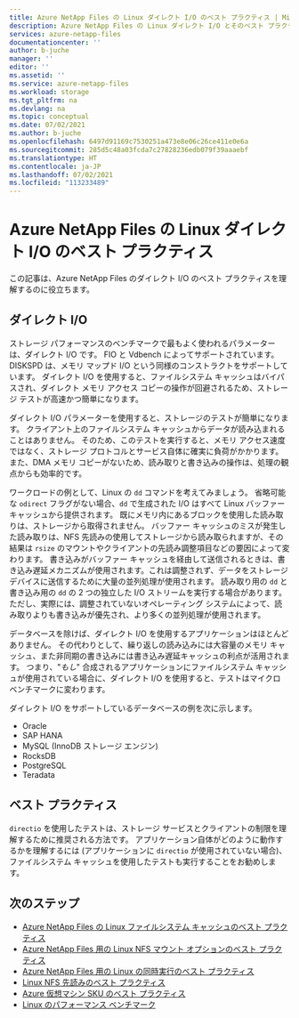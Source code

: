 ```yaml
---
title: Azure NetApp Files の Linux ダイレクト I/O のベスト プラクティス | Microsoft Docs
description: Azure NetApp Files の Linux ダイレクト I/O とそのベスト プラクティスについて説明します。
services: azure-netapp-files
documentationcenter: ''
author: b-juche
manager: ''
editor: ''
ms.assetid: ''
ms.service: azure-netapp-files
ms.workload: storage
ms.tgt_pltfrm: na
ms.devlang: na
ms.topic: conceptual
ms.date: 07/02/2021
ms.author: b-juche
ms.openlocfilehash: 6497d91169c7530251a473e8e06c26ce411e0e6a
ms.sourcegitcommit: 285d5c48a03fcda7c27828236edb079f39aaaebf
ms.translationtype: HT
ms.contentlocale: ja-JP
ms.lasthandoff: 07/02/2021
ms.locfileid: "113233489"
---
```

# <a name="linux-direct-io-best-practices-for-azure-netapp-files"></a>Azure NetApp Files の Linux ダイレクト I/O のベスト プラクティス

この記事は、Azure NetApp Files のダイレクト I/O のベスト プラクティスを理解するのに役立ちます。  

## <a name="direct-io"></a>ダイレクト I/O

 ストレージ パフォーマンスのベンチマークで最もよく使われるパラメーターは、ダイレクト I/O です。 FIO と Vdbench によってサポートされています。 DISKSPD は、メモリ マップド I/O という同様のコンストラクトをサポートしています。 ダイレクト I/O を使用すると、ファイルシステム キャッシュはバイパスされ、ダイレクト メモリ アクセス コピーの操作が回避されるため、ストレージ テストが高速かつ簡単になります。  

ダイレクト I/O パラメーターを使用すると、ストレージのテストが簡単になります。 クライアント上のファイルシステム キャッシュからデータが読み込まれることはありません。 そのため、このテストを実行すると、メモリ アクセス速度ではなく、ストレージ プロトコルとサービス自体に確実に負荷がかかります。 また、DMA メモリ コピーがないため、読み取りと書き込みの操作は、処理の観点からも効率的です。 

ワークロードの例として、Linux の `dd` コマンドを考えてみましょう。 省略可能な `odirect` フラグがない場合、`dd` で生成された I/O はすべて Linux バッファー キャッシュから提供されます。 既にメモリ内にあるブロックを使用した読み取りは、ストレージから取得されません。 バッファー キャッシュのミスが発生した読み取りは、NFS 先読みの使用してストレージから読み取られますが、その結果は `rsize` のマウントやクライアントの先読み調整項目などの要因によって変わります。 書き込みがバッファー キャッシュを経由して送信されるときは、書き込み遅延メカニズムが使用されます。これは調整されず、データをストレージ デバイスに送信するために大量の並列処理が使用されます。 読み取り用の `dd` と書き込み用の `dd` の 2 つの独立した I/O ストリームを実行する場合があります。 ただし、実際には、調整されていないオペレーティング システムによって、読み取りよりも書き込みが優先され、より多くの並列処理が使用されます。

データベースを除けば、ダイレクト I/O を使用するアプリケーションはほとんどありません。 その代わりとして、繰り返しの読み込みには大容量のメモリ キャッシュ、また非同期の書き込みには書き込み遅延キャッシュの利点が活用されます。 つまり、"*もし*" 合成されるアプリケーションにファイルシステム キャッシュが使用されている場合に、ダイレクト I/O を使用すると、テストはマイクロ ベンチマークに変わります。  

ダイレクト I/O をサポートしているデータベースの例を次に示します。 

* Oracle 
* SAP HANA
* MySQL (InnoDB ストレージ エンジン)
* RocksDB
* PostgreSQL
* Teradata

## <a name="best-practices"></a>ベスト プラクティス 

`directio` を使用したテストは、ストレージ サービスとクライアントの制限を理解するために推奨される方法です。 アプリケーション自体がどのように動作するかを理解するには (アプリケーションに `directio` が使用されていない場合)、ファイルシステム キャッシュを使用したテストも実行することをお勧めします。

## <a name="next-steps"></a>次のステップ  

* [Azure NetApp Files の Linux ファイルシステム キャッシュのベスト プラクティス](performance-linux-filesystem-cache.md)
* [Azure NetApp Files 用の Linux NFS マウント オプションのベスト プラクティス](performance-linux-mount-options.md)
* [Azure NetApp Files 用の Linux の同時実行のベスト プラクティス](performance-linux-concurrency-session-slots.md)
* [Linux NFS 先読みのベスト プラクティス](performance-linux-nfs-read-ahead.md)
* [Azure 仮想マシン SKU のベスト プラクティス](performance-virtual-machine-sku.md) 
* [Linux のパフォーマンス ベンチマーク](performance-benchmarks-linux.md) 
